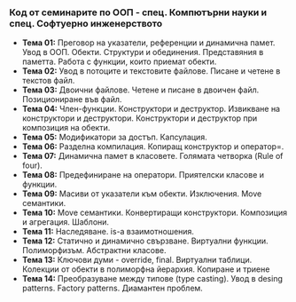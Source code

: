 ### Код от семинарите по ООП - спец. Компютърни науки и спец. Софтуерно инженерството

- **Тема 01:** Преговор на указатели, референции и динамична памет. Увод в ООП. Обекти. Структури и обединения. Представяния в паметта. Работа с функции, които приемат обекти.
- **Тема 02:** Увод в потоците и текстовите файлове. Писане и четене в текстов файл.
- **Тема 03:** Двоични файлове. Четене и писане в двоичен файл. Позициониране във файл.
- **Тема 04:** Член-функции. Конструктори и деструктор. Извикване на конструктори и деструктори. Конструктори и деструктор при композиция на обекти.
- **Тема 05:**  Mодификатори за достъп. Капсулация.
- **Тема 06:** Разделна компилация. Копиращ конструктор и оператор=.
- **Тема 07:** Динамична памет в класовете. Голямата четворка (Rule of four).
- **Тема 08:**  Предефиниране на оператори. Приятелски класове и функции.
- **Тема 09:**  Масиви от указатели към обекти. Изключения. Move семантики.
- **Тема 10:**  Move семантики. Конвертиращи конструктори. Композиция и агрегация. Шаблони.
- **Тема 11:**  Наследяване. is-a взаимотношения.
- **Тема 12:**  Статично и динамично свързване. Виртуални функции. Полиморфизъм. Абстрактни класове.
- **Тема 13:**  Ключови думи - override, final. Виртуални таблици. Колекции от обекти в полиморфна йерархия. Копиране и триене
- **Тема 14:**  Преобразуване между типове (type casting). Увод в desing patterns. Factory patterns. Диамантен проблем.
